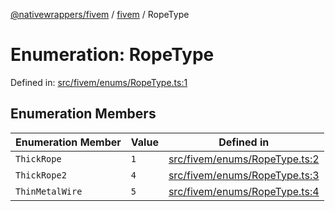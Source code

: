 [@nativewrappers/fivem](../../README.md) / [fivem](../README.md) / RopeType

# Enumeration: RopeType

Defined in: [src/fivem/enums/RopeType.ts:1](https://github.com/nativewrappers/nativewrappers/blob/3a5a8937f4f56e42414bc65083bf196262ee500c/src/fivem/enums/RopeType.ts#L1)

## Enumeration Members

| Enumeration Member | Value | Defined in |
| ------ | ------ | ------ |
| <a id="thickrope"></a> `ThickRope` | `1` | [src/fivem/enums/RopeType.ts:2](https://github.com/nativewrappers/nativewrappers/blob/3a5a8937f4f56e42414bc65083bf196262ee500c/src/fivem/enums/RopeType.ts#L2) |
| <a id="thickrope2"></a> `ThickRope2` | `4` | [src/fivem/enums/RopeType.ts:3](https://github.com/nativewrappers/nativewrappers/blob/3a5a8937f4f56e42414bc65083bf196262ee500c/src/fivem/enums/RopeType.ts#L3) |
| <a id="thinmetalwire"></a> `ThinMetalWire` | `5` | [src/fivem/enums/RopeType.ts:4](https://github.com/nativewrappers/nativewrappers/blob/3a5a8937f4f56e42414bc65083bf196262ee500c/src/fivem/enums/RopeType.ts#L4) |
